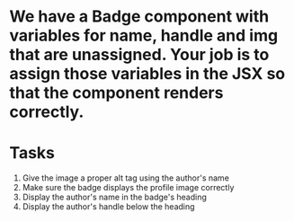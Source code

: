 # We have a Badge component with variables for name, handle and img that are unassigned. Your job is to assign those variables in the JSX so that the component renders correctly.

# Tasks
1. Give the image a proper alt tag using the author's name
2. Make sure the badge displays the profile image correctly
3. Display the author's name in the badge's heading
4. Display the author's handle below the heading
